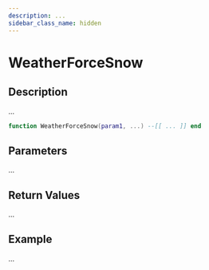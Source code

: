 ```yaml
---
description: ...
sidebar_class_name: hidden
---
```


# WeatherForceSnow

## Description

...

```lua
function WeatherForceSnow(param1, ...) --[[ ... ]] end
```

## Parameters

...

## Return Values

...

## Example

...

